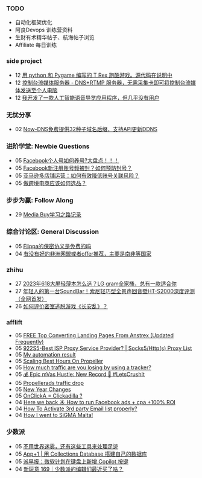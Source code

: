 ### TODO
-  自动化框架优化
-  阿良Devops 训练营资料
-  生财有术精华帖子、航海帖子浏览
-  Affiliate 每日训练

### side project
<!-- sideproject:START -->
-  12 [用 python 和 Pygame 编写的 T Rex 跑酷游戏。源代码在说明中](https://www.youtube.com/watch?v=pZySIXSelCA)
-  12 [控制台流媒体服务器 - DNS+RTMP 服务器，无需采集卡即可将控制台流媒体发送至个人电脑](https://github.com/Aioros/console-streaming-server)
-  12 [我开发了一款人工智能语音导览应用程序，但几乎没有用户](https://www.reddit.com/r/SideProject/comments/18gpp0e/ive_built_an_ai_audio_tour_app_but_have_almost_no/)<!-- sideproject:END -->


### 无忧分享
<!-- ruyo:START -->
-  02 [Now-DNS免费提供32种子域名后缀，支持API更新DDNS](https://51.ruyo.net/18589.html)<!-- ruyo:END -->

### 进阶学堂: Newbie Questions
<!-- advertcn1:START -->
-  05 [Facebook个人号如何养号?大盘点！！！](https://www.advertcn.com/thread-113567-1-1.html)
-  05 [Facebook新注册账号频被封？如何预防封号？](https://www.advertcn.com/thread-113565-1-1.html)
-  05 [亚马逊多店铺运营：如何有效降低账号关联风险？](https://www.advertcn.com/thread-113563-1-1.html)
-  05 [做跨境电商应该如何选品？](https://www.advertcn.com/thread-113561-1-1.html)<!-- advertcn1:END -->

### 步步为赢: Follow Along
<!-- advertcn2:START -->
-  29 [Media Buy学习之路记录](https://www.advertcn.com/thread-113493-1-1.html)<!-- advertcn2:END -->

### 综合讨论区: General Discussion
<!-- advertcn3:START -->
-  05 [Flippa的保密协义是免费的吗](https://www.advertcn.com/thread-113564-1-1.html)
-  04 [有没有好的非洲网盟或者offer推荐，主要是南非等国家](https://www.advertcn.com/thread-113558-1-1.html)<!-- advertcn3:END -->


### zhihu
<!-- zhihu:START -->
-  27 [2023年618大屏轻薄本怎么选？LG gram全家桶，总有一款适合你](http://zhuanlan.zhihu.com/p/632641888?utm_campaign=rss&utm_medium=rss&utm_source=rss&utm_content=title)
-  27 [年轻人的第一台SoundBar！索尼轻巧型全景声回音壁HT-S2000深度评测（全网首发）](http://zhuanlan.zhihu.com/p/630990296?utm_campaign=rss&utm_medium=rss&utm_source=rss&utm_content=title)
-  26 [如何评价密室逃脱游戏《长安乱》？](http://www.zhihu.com/question/563950552/answer/3045961312?utm_campaign=rss&utm_medium=rss&utm_source=rss&utm_content=title)<!-- zhihu:END -->

### afflift
<!-- afflift:START -->
-  05 [FREE Top Converting Landing Pages From Anstrex &lpar;Updated Frequently&rpar;](https://afflift.com/f/threads/free-top-converting-landing-pages-from-anstrex-updated-frequently.2596/)
-  05 [922S5-Best ISP Proxy Service Provider? | Socks5/Http&lpar;s&rpar; Proxy List](https://afflift.com/f/threads/922s5-best-isp-proxy-service-provider-socks5-http-s-proxy-list.12117/)
-  05 [My automation result](https://afflift.com/f/threads/my-automation-result.12387/)
-  05 [Scaling Best Hours On Propeller](https://afflift.com/f/threads/scaling-best-hours-on-propeller.12405/)
-  05 [How much traffic are you losing by using a tracker?](https://afflift.com/f/threads/how-much-traffic-are-you-losing-by-using-a-tracker.11131/)
-  05 [💰 Epic mVas Hustle: New Record 🚀 #LetsCrushIt](https://afflift.com/f/threads/%F0%9F%92%B0-epic-mvas-hustle-new-record-%F0%9F%9A%80-letscrushit.12305/)
-  05 [Propellerads traffic drop](https://afflift.com/f/threads/propellerads-traffic-drop.12404/)
-  05 [New Year Changes](https://afflift.com/f/threads/new-year-changes.12394/)
-  05 [OnClickA = Clickadilla ?](https://afflift.com/f/threads/onclicka-clickadilla.12408/)
-  04 [Here we back ☀️ How to run Facebook ads + cpa +100% ROI](https://afflift.com/f/threads/here-we-back-%E2%98%80%EF%B8%8F-how-to-run-facebook-ads-cpa-100-roi.12146/)
-  04 [How To Activate 3rd party Email list properly?](https://afflift.com/f/threads/how-to-activate-3rd-party-email-list-properly.12410/)
-  04 [How I went to SiGMA Malta!](https://afflift.com/f/threads/how-i-went-to-sigma-malta.12066/)<!-- afflift:END -->

### 少数派
<!-- sspai:START -->
-  05 [不用世界迷雾，还有这些工具来处理足迹](https://sspai.com/post/85505)
-  05 [App+1 | 用 Collections Database 搭建自己的数据库](https://sspai.com/post/85464)
-  05 [派早报：微软计划在键盘上新增 Copilot 按键](https://sspai.com/post/85581)
-  04 [新玩意 169｜少数派的编辑们最近买了啥？](https://sspai.com/post/85572)<!-- sspai:END -->
